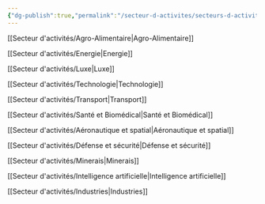 ```yaml
---
{"dg-publish":true,"permalink":"/secteur-d-activites/secteurs-d-activites/"}
---
```



[[Secteur d'activités/Agro-Alimentaire\|Agro-Alimentaire]]

[[Secteur d'activités/Energie\|Energie]]

[[Secteur d'activités/Luxe\|Luxe]]

[[Secteur d'activités/Technologie\|Technologie]]

[[Secteur d'activités/Transport\|Transport]]

[[Secteur d'activités/Santé et Biomédical\|Santé et Biomédical]]

[[Secteur d'activités/Aéronautique et spatial\|Aéronautique et spatial]]

[[Secteur d'activités/Défense et sécurité\|Défense et sécurité]]

[[Secteur d'activités/Minerais\|Minerais]]

[[Secteur d'activités/Intelligence artificielle\|Intelligence artificielle]]

[[Secteur d'activités/Industries\|Industries]]



